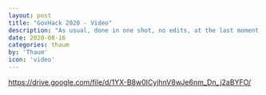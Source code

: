 ```yaml
---
layout: post
title: "GovHack 2020 - Video"
description: "As usual, done in one shot, no edits, at the last moment."
date: 2020-08-16
categories: thaum
by: 'Thaum'
icon: 'video'
---
```


<a href=https://drive.google.com/file/d/1YX-B8w0ICyjhnV8wJe6nm_Dn_j2aBYFO/>https://drive.google.com/file/d/1YX-B8w0ICyjhnV8wJe6nm_Dn_j2aBYFO/</a>
